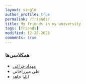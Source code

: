 ```yaml
---
layout: single
author_profile: true
permalink: /friends/
title: My friends in my university
tags: [friends]
modified: 12-28-2023
comments: true
---
```


### همکلاسی‌ها
* [مهداد چراغی](https://mahch40.github.io/)
* علی میرزاخانی
* ایلیا جاهد



